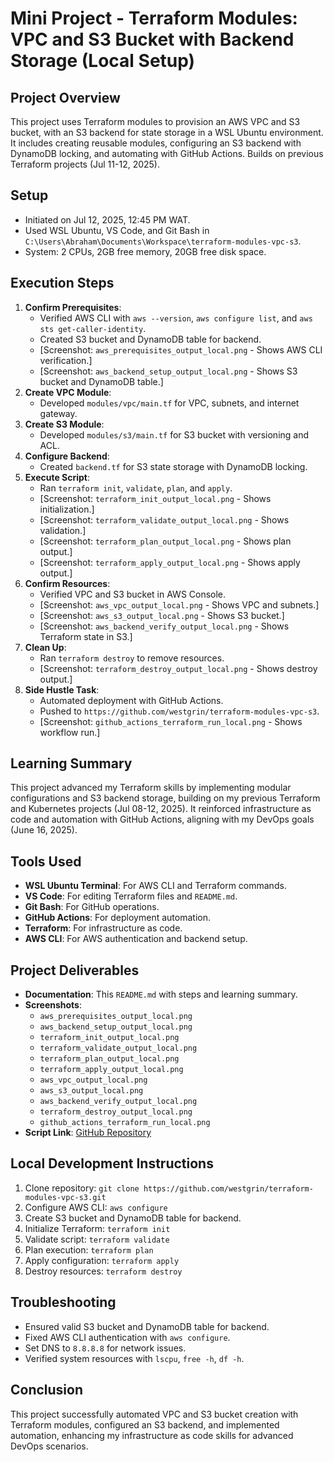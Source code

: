 # Mini Project - Terraform Modules: VPC and S3 Bucket with Backend Storage (Local Setup)

## Project Overview
This project uses Terraform modules to provision an AWS VPC and S3 bucket, with an S3 backend for state storage in a WSL Ubuntu environment. It includes creating reusable modules, configuring an S3 backend with DynamoDB locking, and automating with GitHub Actions. Builds on previous Terraform projects (Jul 11-12, 2025).

## Setup
- Initiated on Jul 12, 2025, 12:45 PM WAT.
- Used WSL Ubuntu, VS Code, and Git Bash in `C:\Users\Abraham\Documents\Workspace\terraform-modules-vpc-s3`.
- System: 2 CPUs, 2GB free memory, 20GB free disk space.

## Execution Steps
1. **Confirm Prerequisites**:
   - Verified AWS CLI with `aws --version`, `aws configure list`, and `aws sts get-caller-identity`.
   - Created S3 bucket and DynamoDB table for backend.
   - [Screenshot: `aws_prerequisites_output_local.png` - Shows AWS CLI verification.]
   - [Screenshot: `aws_backend_setup_output_local.png` - Shows S3 bucket and DynamoDB table.]
2. **Create VPC Module**:
   - Developed `modules/vpc/main.tf` for VPC, subnets, and internet gateway.
3. **Create S3 Module**:
   - Developed `modules/s3/main.tf` for S3 bucket with versioning and ACL.
4. **Configure Backend**:
   - Created `backend.tf` for S3 state storage with DynamoDB locking.
5. **Execute Script**:
   - Ran `terraform init`, `validate`, `plan`, and `apply`.
   - [Screenshot: `terraform_init_output_local.png` - Shows initialization.]
   - [Screenshot: `terraform_validate_output_local.png` - Shows validation.]
   - [Screenshot: `terraform_plan_output_local.png` - Shows plan output.]
   - [Screenshot: `terraform_apply_output_local.png` - Shows apply output.]
6. **Confirm Resources**:
   - Verified VPC and S3 bucket in AWS Console.
   - [Screenshot: `aws_vpc_output_local.png` - Shows VPC and subnets.]
   - [Screenshot: `aws_s3_output_local.png` - Shows S3 bucket.]
   - [Screenshot: `aws_backend_verify_output_local.png` - Shows Terraform state in S3.]
7. **Clean Up**:
   - Ran `terraform destroy` to remove resources.
   - [Screenshot: `terraform_destroy_output_local.png` - Shows destroy output.]
8. **Side Hustle Task**:
   - Automated deployment with GitHub Actions.
   - Pushed to `https://github.com/westgrin/terraform-modules-vpc-s3`.
   - [Screenshot: `github_actions_terraform_run_local.png` - Shows workflow run.]

## Learning Summary
This project advanced my Terraform skills by implementing modular configurations and S3 backend storage, building on my previous Terraform and Kubernetes projects (Jul 08-12, 2025). It reinforced infrastructure as code and automation with GitHub Actions, aligning with my DevOps goals (June 16, 2025).

## Tools Used
- **WSL Ubuntu Terminal**: For AWS CLI and Terraform commands.
- **VS Code**: For editing Terraform files and `README.md`.
- **Git Bash**: For GitHub operations.
- **GitHub Actions**: For deployment automation.
- **Terraform**: For infrastructure as code.
- **AWS CLI**: For AWS authentication and backend setup.

## Project Deliverables
- **Documentation**: This `README.md` with steps and learning summary.
- **Screenshots**:
  - `aws_prerequisites_output_local.png`
  - `aws_backend_setup_output_local.png`
  - `terraform_init_output_local.png`
  - `terraform_validate_output_local.png`
  - `terraform_plan_output_local.png`
  - `terraform_apply_output_local.png`
  - `aws_vpc_output_local.png`
  - `aws_s3_output_local.png`
  - `aws_backend_verify_output_local.png`
  - `terraform_destroy_output_local.png`
  - `github_actions_terraform_run_local.png`
- **Script Link**: [GitHub Repository](https://github.com/westgrin/terraform-modules-vpc-s3)

## Local Development Instructions
1. Clone repository: `git clone https://github.com/westgrin/terraform-modules-vpc-s3.git`
2. Configure AWS CLI: `aws configure`
3. Create S3 bucket and DynamoDB table for backend.
4. Initialize Terraform: `terraform init`
5. Validate script: `terraform validate`
6. Plan execution: `terraform plan`
7. Apply configuration: `terraform apply`
8. Destroy resources: `terraform destroy`

## Troubleshooting
- Ensured valid S3 bucket and DynamoDB table for backend.
- Fixed AWS CLI authentication with `aws configure`.
- Set DNS to `8.8.8.8` for network issues.
- Verified system resources with `lscpu`, `free -h`, `df -h`.

## Conclusion
This project successfully automated VPC and S3 bucket creation with Terraform modules, configured an S3 backend, and implemented automation, enhancing my infrastructure as code skills for advanced DevOps scenarios.